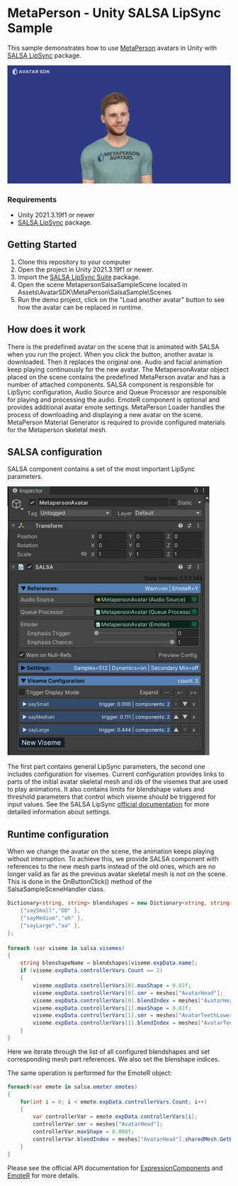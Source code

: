# MetaPerson - Unity SALSA LipSync Sample

This sample demonstrates how to use [MetaPerson](https://metaperson.avatarsdk.com/) avatars in Unity with [SALSA LipSync](https://crazyminnowstudio.com/docs/salsa-lip-sync/modules/overview/) package.

![Sample in Unity](./Documentation/Images/unity_screen.png "SALSA Sample")

### Requirements
- Unity 2021.3.19f1 or newer
- [SALSA LipSync](https://assetstore.unity.com/packages/tools/animation/salsa-lipsync-suite-148442) package.

## Getting Started
1. Clone this repository to your computer
2. Open the project in Unity 2021.3.19f1 or newer.
3. Import the [SALSA LipSync Suite](https://assetstore.unity.com/packages/tools/animation/salsa-lipsync-suite-148442) package.
4. Open the scene MetapersonSalsaSampleScene located in Assets\AvatarSDK\MetaPerson\SalsaSample\Scenes
5. Run the demo project, click on the "Load another avatar" button to see how the avatar can be replaced in runtime.

## How does it work
There is the predefined avatar on the scene that is animated with SALSA when you run the project. When you click the button, another avatar is downloaded. Then it replaces the original one. Audio and facial animation keep playing continuously for the new avatar. The MetapersonAvatar object placed on the scene contains the predefined MetaPerson avatar and has a number of attached components. SALSA component is responsible for LipSync configuration, Audio Source and Queue Processor are responsible for playing and processing the audio. EmoteR component is optional and provides additional avatar emote settings. MetaPerson Loader handles the process of downloading and displaying a new avatar on the scene. MetaPerson Material Generator is required to provide configured materials for the Metaperson skeletal mesh.

## SALSA configuration
SALSA component contains a set of the most important LipSync parameters.

![SALSA](./Documentation/Images/salsa_config.png "SALSA")

The first part contains general LipSync parameters, the second one includes configuration for visemes. Current configuration provides links to parts of the initial avatar skeletal mesh and ids of the visemes that are used to play animations. It also contains limits for blendshape values and threshold parameters that control which viseme should be triggered for input values. See the SALSA LipSync [official documentation](https://crazyminnowstudio.com/docs/salsa-lip-sync/modules/further-reading/expression-components/) for more detailed information about settings.

## Runtime configuration
When we change the avatar on the scene, the animation keeps playing without interruption. To achieve this, we provide SALSA component with references to the new mesh parts instead of the old ones, which are no longer valid as far as the previous avatar skeletal mesh is not on the scene. This is done in the OnButtonClick() method of the SalsaSampleSceneHandler class.

```cs
Dictionary<string, string> blendshapes = new Dictionary<string, string>() {
    {"saySmall","DD" },
    {"sayMedium","oh" },
    {"sayLarge","aa" },
};

foreach (var viseme in salsa.visemes)
{
    string blenshapeName = blendshapes[viseme.expData.name];
    if (viseme.expData.controllerVars.Count == 2)
    {
        viseme.expData.controllerVars[0].maxShape = 0.01f;
        viseme.expData.controllerVars[0].smr = meshes["AvatarHead"];
        viseme.expData.controllerVars[0].blendIndex = meshes["AvatarHead"].sharedMesh.GetBlendShapeIndex(blenshapeName);
        viseme.expData.controllerVars[1].maxShape = 0.01f;
        viseme.expData.controllerVars[1].smr = meshes["AvatarTeethLower"];
        viseme.expData.controllerVars[1].blendIndex = meshes["AvatarTeethLower"].sharedMesh.GetBlendShapeIndex(blenshapeName);
    }
}
```
Here we iterate through the list of all configured blendshapes and set corresponding mesh part references. We also set the blenshape indices. 

The same operation is performed for the EmoteR object:

```cs
foreach(var emote in salsa.emoter.emotes)
{
    for(int i = 0; i < emote.expData.controllerVars.Count; i++)
    {
        var controllerVar = emote.expData.controllerVars[i];
        controllerVar.smr = meshes["AvatarHead"];
        controllerVar.maxShape = 0.008f;
        controllerVar.blendIndex = meshes["AvatarHead"].sharedMesh.GetBlendShapeIndex(emote.expData.components[i].name);
    }
}
```

Please see the official API documentation for [ExpressionComponents](https://crazyminnowstudio.com/docs/salsa-lip-sync/modules/further-reading/expression-components/#api-examples-for-expressioncomponents) and [EmoteR](https://crazyminnowstudio.com/docs/salsa-lip-sync/modules/emoter/api/) for more details.
